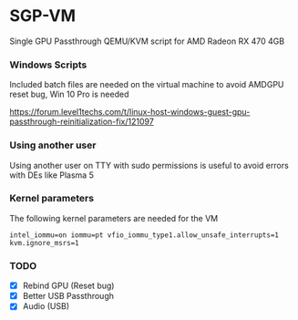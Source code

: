 # SGP-VM
Single GPU Passthrough QEMU/KVM script for AMD Radeon RX 470 4GB

### Windows Scripts

Included batch files are needed on the virtual machine to avoid AMDGPU reset bug, Win 10 Pro is needed

https://forum.level1techs.com/t/linux-host-windows-guest-gpu-passthrough-reinitialization-fix/121097

### Using another user

Using another user on TTY with sudo permissions is useful to avoid errors with DEs like Plasma 5

### Kernel parameters

The following kernel parameters are needed for the VM
```
intel_iommu=on iommu=pt vfio_iommu_type1.allow_unsafe_interrupts=1 kvm.ignore_msrs=1
```
### TODO

- [x] Rebind GPU (Reset bug)
- [x] Better USB Passthrough
- [x] Audio (USB)
